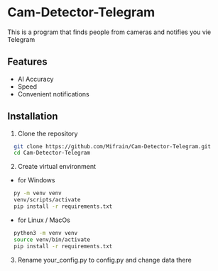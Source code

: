 # Cam-Detector-Telegram

This is a program that finds people from cameras and notifies you vie Telegram

## Features

- AI Accuracy
- Speed
- Сonvenient notifications


## Installation

1) Clone the repository

```bash
  git clone https://github.com/Mifrain/Cam-Detector-Telegram.git
  cd Cam-Detector-Telegram
```

2) Create virtual environment
- for Windows
```bash
  py -m venv venv
  venv/scripts/activate
  pip install -r requirements.txt
```

- for Linux / MacOs
```bash
  python3 -m venv venv
  source venv/bin/activate
  pip install -r requirements.txt
```

3) Rename your_config.py to config.py and change data there
